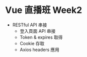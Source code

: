 # Vue 直播班 Week2
* RESTful API 串接
  * 登入頁面 API 串接
  * Token & expires 取得
  * Cookie 存取
  * Axios headers 應用
